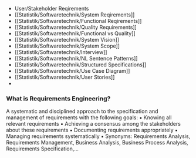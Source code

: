 - User/Stakeholder Reqirements
- [[Statistik/Softwaretechnik/System Reqirements]]
- [[Statistik/Softwaretechnik/Functional Reqirements]]
- [[Statistik/Softwaretechnik/Quality Requirements]]
- [[Statistik/Softwaretechnik/Functional vs Quality]]
- [[Statistik/Softwaretechnik/System Vision]]
- [[Statistik/Softwaretechnik/System Scope]]
- [[Statistik/Softwaretechnik/Interview]]
- [[Statistik/Softwaretechnik/NL Sentence Patterns]]
- [[Statistik/Softwaretechnik/Structured Specifications]]
- [[Statistik/Softwaretechnik/Use Case Diagram]]
- [[Statistik/Softwaretechnik/User Stories]]
- 


### What is Requirements Engineering?

A systematic and disciplined approach to the specification and management of requirements with the following goals: 
▪ Knowing all relevant requirements 
▪ Achieving a consensus among the stakeholders about these requirements 
▪ Documenting requirements appropriately 
▪ Managing requirements systematically
▪ Synonyms: Requirements Analysis, Requirements Management, Business Analysis, Business Process Analysis, Requirements Specification,…



